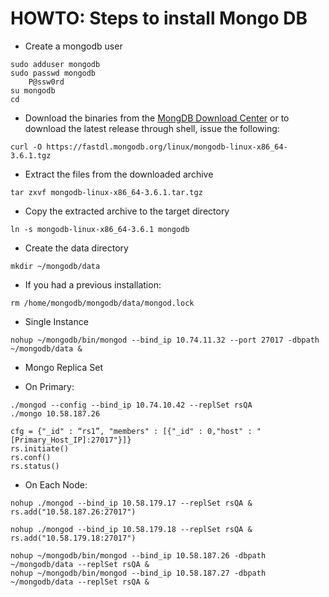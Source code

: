 # HOWTO: Steps to install Mongo DB

- Create a mongodb user

~~~~
sudo adduser mongodb
sudo passwd mongodb
	P@ssw0rd
su mongodb
cd
~~~~

- Download the binaries from the [MongDB Download Center](https://www.mongodb.com/download-center#atlas) or to download the latest release through shell, issue the following:

~~~~
curl -O https://fastdl.mongodb.org/linux/mongodb-linux-x86_64-3.6.1.tgz
~~~~

- Extract the files from the downloaded archive

~~~~
tar zxvf mongodb-linux-x86_64-3.6.1.tar.tgz
~~~~

- Copy the extracted archive to the target directory

~~~~
ln -s mongodb-linux-x86_64-3.6.1 mongodb
~~~~

- Create the data directory

~~~~
mkdir ~/mongodb/data
~~~~

- If you had a previous installation:

~~~~
rm /home/mongodb/mongodb/data/mongod.lock
~~~~

- Single Instance

~~~~
nohup ~/mongodb/bin/mongod --bind_ip 10.74.11.32 --port 27017 -dbpath ~/mongodb/data &
~~~~

- Mongo Replica Set

- On Primary:

~~~~
./mongod --config --bind_ip 10.74.10.42 --replSet rsQA
./mongo 10.58.187.26

cfg = {"_id" : “rs1”, "members" : [{"_id" : 0,"host" : "[Primary_Host_IP]:27017"}]}
rs.initiate()
rs.conf()
rs.status()
~~~~

- On Each Node:

~~~~
nohup ./mongod --bind_ip 10.58.179.17 --replSet rsQA &
rs.add("10.58.187.26:27017")

nohup ./mongod --bind_ip 10.58.179.18 --replSet rsQA &
rs.add("10.58.179.18:27017")

nohup ~/mongodb/bin/mongod --bind_ip 10.58.187.26 -dbpath ~/mongodb/data --replSet rsQA &
nohup ~/mongodb/bin/mongod --bind_ip 10.58.187.27 -dbpath ~/mongodb/data --replSet rsQA &
~~~~

